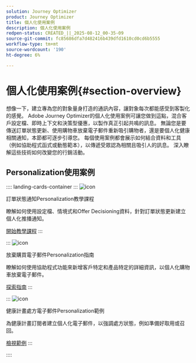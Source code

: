 ```yaml
---
solution: Journey Optimizer
product: Journey Optimizer
title: 個人化使用案例
description: 個人化使用案例
redpen-status: CREATED_||_2025-08-12_00-35-09
source-git-commit: fc85686dfa7d482416b439dfd1610cd0cd6b5555
workflow-type: tm+mt
source-wordcount: '190'
ht-degree: 6%

---
```



# 個人化使用案例{#section-overview}

想像一下，建立專為您的對象量身打造的通訊內容，讓對象每次都能感受到客製化的感覺。 Adobe Journey Optimizer的個人化使用案例可讓您做到這點，混合客戶設定檔、即時上下文和決策型優惠，以製作真正引起共鳴的訊息。 無論您是要傳送訂單狀態更新、使用購物車放棄電子郵件重新吸引購物者，還是要個人化健康相關通知，本節都可逐步引導您。 每個使用案例都會展示如何結合資料和工具（例如協助程式函式或動態範本），以傳遞受眾認為相關且吸引人的訊息。 深入瞭解這些技術如何改變您的行銷活動。

## Personalization使用案例

:::: landing-cards-container
:::
![icon](https://cdn.experienceleague.adobe.com/icons/circle-play.svg)

訂單狀態通知Personalization教學課程

瞭解如何使用設定檔、情境式和Offer Decisioning資料，針對訂單狀態更新建立個人化推播通知。

[開始教學課程](../using/personalization/personalization-use-case.md)
:::

:::
![icon](https://cdn.experienceleague.adobe.com/icons/bullseye.svg)

放棄購買電子郵件Personalization指南

瞭解如何使用協助程式功能來新增客戶特定和產品特定的詳細資訊，以個人化購物車放棄電子郵件。

[探索指南](../using/personalization/personalization-use-case-helper-functions.md)
:::

:::
![icon](https://cdn.experienceleague.adobe.com/icons/bullseye.svg)

健康計畫處方電子郵件Personalization範例

為健康計畫訂閱者建立個人化電子郵件，以強調處方狀態，例如準備好取用或召回。

[檢視範例](../using/personalization/perso-uc-plan-prescriptions.md)
:::

::::
